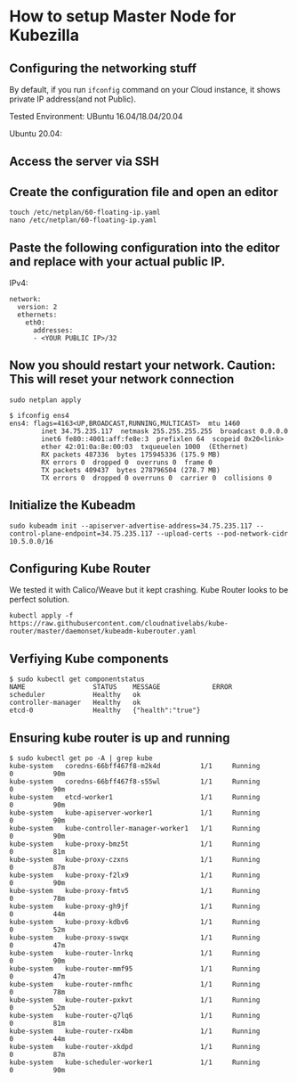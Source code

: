 # How to setup Master Node for Kubezilla


## Configuring the networking stuff

By default, if you run ```ifconfig``` command on your Cloud instance, it shows private IP address(and not Public).


Tested Environment: UBuntu 16.04/18.04/20.04

Ubuntu 20.04:

##  Access the server via SSH

##  Create the configuration file and open an editor

```
touch /etc/netplan/60-floating-ip.yaml
nano /etc/netplan/60-floating-ip.yaml
```

## Paste the following configuration into the editor and replace <YOUR PUBLIC IP> with your actual public IP.

IPv4:

```
network:
  version: 2
  ethernets:
    eth0:
      addresses:
      - <YOUR PUBLIC IP>/32
```


##  Now you should restart your network. Caution: This will reset your network connection

```
sudo netplan apply
```

```
$ ifconfig ens4
ens4: flags=4163<UP,BROADCAST,RUNNING,MULTICAST>  mtu 1460
        inet 34.75.235.117  netmask 255.255.255.255  broadcast 0.0.0.0
        inet6 fe80::4001:aff:fe8e:3  prefixlen 64  scopeid 0x20<link>
        ether 42:01:0a:8e:00:03  txqueuelen 1000  (Ethernet)
        RX packets 487336  bytes 175945336 (175.9 MB)
        RX errors 0  dropped 0  overruns 0  frame 0
        TX packets 409437  bytes 278796504 (278.7 MB)
        TX errors 0  dropped 0 overruns 0  carrier 0  collisions 0
 ```


## Initialize the Kubeadm



```
sudo kubeadm init --apiserver-advertise-address=34.75.235.117 --control-plane-endpoint=34.75.235.117 --upload-certs --pod-network-cidr 10.5.0.0/16
```

## Configuring Kube Router

We tested it with Calico/Weave but it kept crashing. Kube Router looks to be perfect solution.

```
kubectl apply -f https://raw.githubusercontent.com/cloudnativelabs/kube-router/master/daemonset/kubeadm-kuberouter.yaml
```

## Verfiying Kube components

```
$ sudo kubectl get componentstatus
NAME                 STATUS    MESSAGE             ERROR
scheduler            Healthy   ok                  
controller-manager   Healthy   ok                  
etcd-0               Healthy   {"health":"true"}   

```

## Ensuring kube router is up and running


```
$ sudo kubectl get po -A | grep kube
kube-system   coredns-66bff467f8-m2k4d          1/1     Running                    0          90m
kube-system   coredns-66bff467f8-s55wl          1/1     Running                    0          90m
kube-system   etcd-worker1                      1/1     Running                    0          90m
kube-system   kube-apiserver-worker1            1/1     Running                    0          90m
kube-system   kube-controller-manager-worker1   1/1     Running                    0          90m
kube-system   kube-proxy-bmz5t                  1/1     Running                    0          81m
kube-system   kube-proxy-czxns                  1/1     Running                    0          87m
kube-system   kube-proxy-f2lx9                  1/1     Running                    0          90m
kube-system   kube-proxy-fmtv5                  1/1     Running                    0          78m
kube-system   kube-proxy-gh9jf                  1/1     Running                    0          44m
kube-system   kube-proxy-kdbv6                  1/1     Running                    0          52m
kube-system   kube-proxy-sswqx                  1/1     Running                    0          47m
kube-system   kube-router-lnrkq                 1/1     Running                    0          90m
kube-system   kube-router-mmf95                 1/1     Running                    0          47m
kube-system   kube-router-nmfhc                 1/1     Running                    0          78m
kube-system   kube-router-pxkvt                 1/1     Running                    0          52m
kube-system   kube-router-q7lq6                 1/1     Running                    0          81m
kube-system   kube-router-rx4bm                 1/1     Running                    0          44m
kube-system   kube-router-xkdpd                 1/1     Running                    0          87m
kube-system   kube-scheduler-worker1            1/1     Running                    0          90m
```
